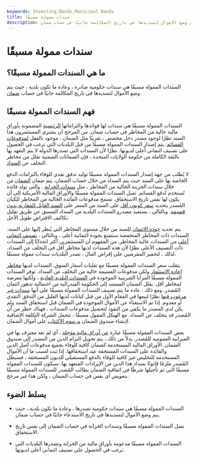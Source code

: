 ```yaml
---
keywords: Investing,Bonds,Municipal Bonds
title: سندات ممولة مسبقًا
description: السندات الممولة مسبقًا هي سندات حكومية صادرة ، وعادة ما تكون سندات بلدية ، حيث يتم وضع الأموال لتسديدها في تاريخ المكالمة جانبًا في حساب ضمان.
---
```


# سندات ممولة مسبقًا
## ما هي السندات الممولة مسبقًا؟

السندات الممولة مسبقًا هي سندات حكومية صادرة ، وعادة ما تكون بلدية ، حيث يتم وضع الأموال لتسديدها في تاريخ المكالمة جانبًا في حساب [ضمان](/escrow).

## فهم السندات الممولة مسبقًا

السندات الممولة مسبقًا هي سندات لها فوائدها والتزاماتها [الرئيسية](/principal) المضمونة بأوراق مالية خالية من المخاطر في حساب ضمان. من المرجح أن يشتري المستثمرون هذا السند نظرًا لوجود مصدر دخل مخصص ، تقريبًا مثل الضمان ، موجود بالفعل [لمدفوعات القسائم](/coupon). يتم إصدار السندات الممولة مسبقًا من قبل البلديات التي ترغب في الحصول على تصنيف ائتماني أعلى لديونها. نظرًا لأن السندات التي تصدرها الدولة لا يتم التعهد بها بالثقة الكاملة من حكومة الولايات المتحدة ، فإن الضمانات الضمنية تقلل من مخاطر التخلف عن [السداد](/default2).

لا يُطلب من جهة إصدار السندات الممولة مسبقًا توليد تدفق نقدي للوفاء بالتزامات الدفع الخاصة بها على السند حيث يتم السداد من خلال حساب الضمان. يتم ضمان [الضمان](/collateralization) من خلال سندات الخزينة الخالية من المخاطر ، مثل [سندات الخزانة](/treasurybill) ، والتي تولد فائدة تُستخدم لدفع القسائم. تميل السندات الممولة مسبقًا والأوراق المالية الأمريكية إلى أن يكون لها نفس تاريخ الاستحقاق. تسمح مدفوعات الفائدة الخالية من المخاطر للكيان المُصدر بتحديد [سعر كوبون أقل](/coupon-rate) على السند من السعر على [السند القابل للمقارنة بدون قسيمة](/zero-couponbond). وبالتالي ، يستفيد مصدرو السندات البلدية من السداد المسبق عن طريق تقليل تكاليف الاقتراض طويل الأجل.

يتم تحديد [جودة الائتمان](/creditquality) للسند من خلال مستوى المخاطر التي يُنظر إليها على السند. السندات ذات المخاطر المنخفضة ستتمتع بجودة ائتمانية أعلى ، وبالتالي ، [تصنيف ائتماني أعلى](/creditrating) من السندات عالية المخاطر. من المفهوم أن المستثمرين أكثر انجذابًا إلى السندات ذات التصنيف الأعلى نظرًا لأن هذه السندات لديها مخاطر أقل في التخلف عن السداد. لذلك ، لتحفيز المقرضين على إقراض المال ، تصدر البلديات سندات ممولة مسبقًا.

يتقلب سعر السندات الممولة مسبقًا مع تقلبات أسعار السوق. السندات لديها [مخاطر إعادة الاستثمار](/reinvestmentrisk) ولكن مدفوعات القسيمة خالية من التخلف عن السداد. توفر السندات الممولة مسبقًا المزايا الضريبية الموجودة في [السندات البلدية العادية](/municipalbond) ، ولكنها معرضة لمخاطر أقل. يقلل الضمان المستند إلى الحكومة الفيدرالية من احتمالية تدهور ائتمان المُصدر. ومع ذلك ، عادة ما يتم تصنيف السندات الممولة مسبقًا على أنها [سندات غير مرغوب فيها](/junkbond) نظرًا لبيعها في المقام الأول من قبل كيانات لديها القليل من التدفق النقدي أو معدوم. إذا تم الاستغناء عن الأموال الموجودة في الضمان قبل استحقاق السند ولم يكن لدى المصدر ما يكفي من النقود لتحصيل مدفوعات السندات ، فهناك خطر من أن المُصدر قد يتخلف عن السداد. مع الهيكل الممول مسبقًا ، تتحمل الشركة التكلفة الإضافية لإنشاء صندوق الضمان [ورسوم الاكتتاب](/underwriting-fees) على أموال الضمان.

بعض السندات الممولة مسبقًا عبارة [عن أوراق مالية مؤجلة](/defeasedsecurities) ، أي لم تعد معترف بها في الميزانية العمومية للمُصدر. بدلاً من ذلك ، يتم تحويل التزام الدين من المصدر إلى صندوق الضمان. الأوراق المالية المستخدمة كضمان كافية للوفاء بجميع مدفوعات أصل الدين والفائدة على السندات المستحقة عند استحقاقها. إذا ثبت لسبب ما أن الأموال المستخدمة للتخليص غير كافية للوفاء بالدفع المستقبلي للديون المستحقة ، فسيظل المُصدر ملزمًا قانونًا بسداد هذا الدين من الإيرادات المتعهد بها. سيكون للسندات الممولة مسبقًا التي تم تأجيلها شرطًا في اتفاقية الضمان يطالب المُصدر للسندات الممولة مسبقًا بتعويض أي نقص في حساب الضمان ، ولكن هذا غير مرجح.

## يسلط الضوء

- السندات الممولة مسبقًا هي سندات حكومية تصدرها ، وعادة ما تكون بلدية ، حيث يتم وضع الأموال لتسديدها في تاريخ الاستدعاء جانبًا في حساب ضمان.

- تميل السندات الممولة مسبقًا وسندات الخزانة في حساب الضمان إلى نفس تاريخ الاستحقاق.

- السندات الممولة مسبقًا مدعومة بأوراق مالية من الخزانة وتصدرها البلديات التي ترغب في الحصول على تصنيف ائتماني أعلى لديونها.

